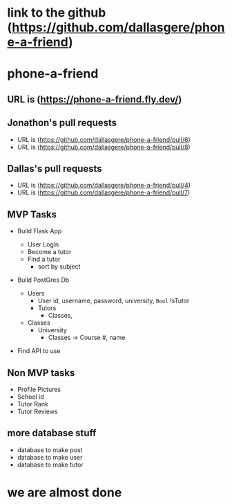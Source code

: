 # link to the github (https://github.com/dallasgere/phone-a-friend)
# phone-a-friend
## URL is (https://phone-a-friend.fly.dev/)

## Jonathon's pull requests
* URL is (https://github.com/dallasgere/phone-a-friend/pull/6)
* URL is (https://github.com/dallasgere/phone-a-friend/pull/8)

## Dallas's pull requests
* URL is (https://github.com/dallasgere/phone-a-friend/pull/4)
* URL is (https://github.com/dallasgere/phone-a-friend/pull/7)

## MVP Tasks
* Build Flask App
    * User Login
    * Become a tutor
    * Find a tutor
        * sort by subject 

* Build PostGres Db
    * Users
        * User id, username, password, university, `Bool` IsTutor
        * Tutors 
            * Classes, 
    * Classes
        * University
            * Classes -> Course #, name
    
* Find API to use 

## Non MVP tasks
* Profile Pictures
* School id
* Tutor Rank
* Tutor Reviews

## more database stuff
* database to make post
* database to make user
* database to make tutor

# we are almost done
